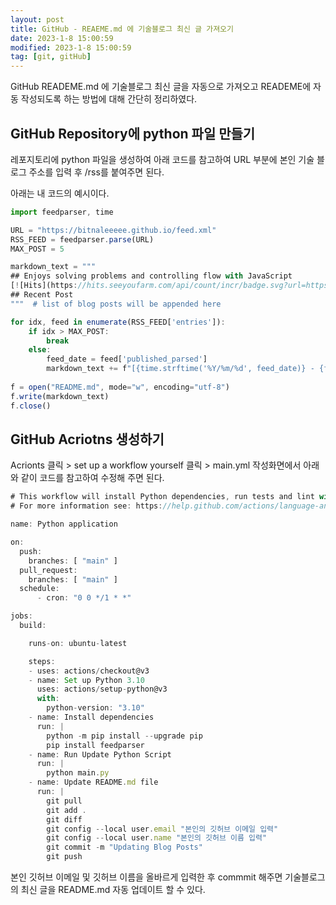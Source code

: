 ```yaml
---
layout: post
title: GitHub - REAEME.md 에 기술블로그 최신 글 가져오기
date: 2023-1-8 15:00:59
modified: 2023-1-8 15:00:59
tag: [git, gitHub]
---
```


GitHub READEME.md 에 기술블로그 최신 글을 자동으로 가져오고 READEME에 자동 작성되도록 하는 방법에 대해 간단히 정리하였다.

## GitHub Repository에 python 파일 만들기
레포지토리에 python 파일을 생성하여 아래 코드를 참고하여 URL 부분에 본인 기술 블로그 주소를 입력 후 /rss를 붙여주면 된다.

아래는 내 코드의 예시이다.

```javascript
import feedparser, time

URL = "https://bitnaleeeee.github.io/feed.xml"
RSS_FEED = feedparser.parse(URL)
MAX_POST = 5

markdown_text = """
## Enjoys solving problems and controlling flow with JavaScript
[![Hits](https://hits.seeyoufarm.com/api/count/incr/badge.svg?url=https%3A%2F%2Fgithub.com%2Fbitnaleeeee&count_bg=%23555555&title_bg=%23555555&icon=&icon_color=%23E7E7E7&title=hits&edge_flat=false)](https://hits.seeyoufarm.com)
## Recent Post 
"""  # list of blog posts will be appended here

for idx, feed in enumerate(RSS_FEED['entries']):
    if idx > MAX_POST:
        break
    else:
        feed_date = feed['published_parsed']
        markdown_text += f"[{time.strftime('%Y/%m/%d', feed_date)} - {feed['title']}]({feed['link']}) <br/>\n"
        
f = open("README.md", mode="w", encoding="utf-8")
f.write(markdown_text)
f.close()
```

## GitHub Acriotns 생성하기
Acrionts 클릭 > set up a workflow yourself 클릭 > main.yml 작성화면에서 아래와 같이 코드를 참고하여 수정해 주면 된다.

```javascript
# This workflow will install Python dependencies, run tests and lint with a single version of Python
# For more information see: https://help.github.com/actions/language-and-framework-guides/using-python-with-github-actions

name: Python application

on:
  push:
    branches: [ "main" ]
  pull_request:
    branches: [ "main" ]
  schedule:
      - cron: "0 0 */1 * *"

jobs:
  build:

    runs-on: ubuntu-latest

    steps:
    - uses: actions/checkout@v3
    - name: Set up Python 3.10
      uses: actions/setup-python@v3
      with:
        python-version: "3.10"
    - name: Install dependencies
      run: |
        python -m pip install --upgrade pip
        pip install feedparser
    - name: Run Update Python Script
      run: |
        python main.py
    - name: Update README.md file
      run: | 
        git pull
        git add .
        git diff
        git config --local user.email "본인의 깃허브 이메일 입력"
        git config --local user.name "본인의 깃허브 이름 입력"
        git commit -m "Updating Blog Posts"
        git push
```
본인 깃허브 이메일 및 깃허브 이름을 올바르게 입력한 후 commmit 해주면
기술블로그의 최신 글을 README.md 자동 업데이트 할 수 있다. 
